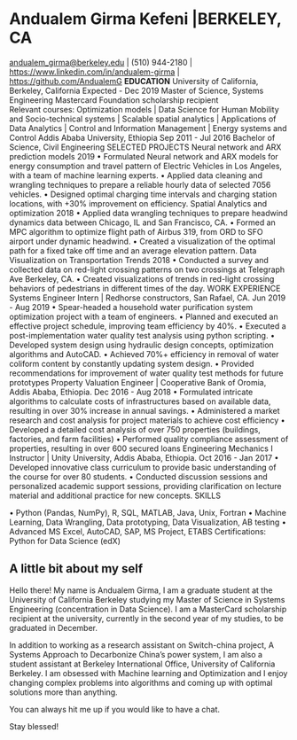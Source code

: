 
# Andualem Girma Kefeni |BERKELEY, CA
  andualem_girma@berkeley.edu |   (510) 944-2180 |   https://www.linkedin.com/in/andualem-girma |   https://github.com/AndualemG
**EDUCATION**
University of California, Berkeley, California 								       Expected - Dec 2019
Master of Science, Systems Engineering 
Mastercard Foundation scholarship recipient  
Relevant courses: Optimization models | Data Science for Human Mobility and Socio-technical systems | Scalable spatial 
analytics | Applications of Data Analytics | Control and Information Management | Energy systems and Control
Addis Ababa University, Ethiopia									         Sep 2011 - Jul 2016
Bachelor of Science, Civil Engineering
SELECTED PROJECTS
Neural network and ARX prediction models										     2019
•	Formulated Neural network and ARX models for energy consumption and travel pattern of Electric Vehicles in Los Angeles, with a team of machine learning experts.
•	Applied data cleaning and wrangling techniques to prepare a reliable hourly data of selected 7056 vehicles.
•	Designed optimal charging time intervals and charging station locations, with +30% improvement on efficiency.
Spatial Analytics and optimization									     	                 2018
•	Applied data wrangling techniques to prepare headwind dynamics data between Chicago, IL and San Francisco, CA. 
•	Formed an MPC algorithm to optimize flight path of Airbus 319, from ORD to SFO airport under dynamic headwind.
•	Created a visualization of the optimal path for a fixed take off time and an average elevation pattern. 
Data Visualization on Transportation Trends									     	    2018
•	Conducted a survey and collected data on red-light crossing patterns on two crossings at Telegraph Ave Berkeley, CA. 
•	Created visualizations of trends in red-light crossing behaviors of pedestrians in different times of the day.
WORK EXPERIENCE
Systems Engineer Intern | Redhorse constructors, San Rafael, CA.                                                                               Jun 2019 - Aug 2019
•	Spear-headed a household water purification system optimization project with a team of engineers.
•	Planned and executed an effective project schedule, improving team efficiency by 40%.
•	Executed a post-implementation water quality test analysis using python scripting.
•	Developed system design using hydraulic design concepts, optimization algorithms and AutoCAD.
•	Achieved 70%+ efficiency in removal of water coliform content by constantly updating system design.
•	Provided recommendations for improvement of water quality test methods for future prototypes
Property Valuation Engineer | Cooperative Bank of Oromia, Addis Ababa, Ethiopia.                                            Dec 2016 - Aug 2018
•	Formulated intricate algorithms to calculate costs of infrastructures based on available data, resulting in over 30% increase in annual savings.
•	Administered a market research and cost analysis for project materials to achieve cost efficiency
•	Developed a detailed cost analysis of over 750 properties (buildings, factories, and farm facilities)
•	Performed quality compliance assessment of properties, resulting in over 600 secured loans 
Engineering Mechanics I Instructor | Unity University, Addis Ababa, Ethiopia.                                                        Oct 2016 - Jan 2017
•	Developed innovative class curriculum to provide basic understanding of the course for over 80 students.
•	Conducted discussion sessions and personalized academic support sessions, providing clarification on lecture material and additional practice for new concepts.
SKILLS
 
•	Python (Pandas, NumPy), R, SQL, MATLAB, Java, Unix, Fortran 
•	Machine Learning, Data Wrangling, Data prototyping, Data Visualization, AB testing 
•	Advanced MS Excel, AutoCAD, SAP, MS Project, ETABS
Certifications: Python for Data Science (edX)


## A little bit about my self
Hello there! My name is Andualem Girma, I am a graduate student at the University of California Berkeley studying my Master of Science in Systems Engineering (concentration in Data Science). I am a MasterCard scholarship recipient at the university, currently in the second year of my studies, to be graduated in December. 

In addition to working as a research assistant on Switch-china project, A Systems Approach to Decarbonize China’s power system, I am also a student assistant at Berkeley International Office, University of California Berkeley.
I am obsessed with Machine learning and Optimization and I enjoy changing complex problems into algorithms and coming up with optimal solutions more than anything.

You can always hit me up if you would like to have a chat.

Stay blessed!
